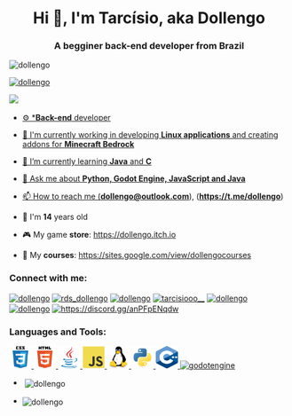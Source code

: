 <h1 align="center">Hi 👋, I'm Tarcísio, aka Dollengo</h1>
<h3 align="center">A begginer back-end developer from Brazil</h3>

<p align="left"> <img src="https://komarev.com/ghpvc/?username=dollengo&label=Profile%20views&color=0e75b6&style=flat" alt="dollengo" /> </p>

<p align="left"> <a href="https://github.com/ryo-ma/github-profile-trophy"><img src="https://github-profile-trophy.vercel.app/?username=dollengo" alt="dollengo" /></a> </p>

<a href="https://ko-fi.com/dollengo">
    <img src="https://img.shields.io/badge/sponsor-30363D?style=for-the-badge&logo=GitHub-Sponsors&logoColor=#white" />

- ⚙️ ***Back-end** developer

- 🔨 I'm currently working in developing **Linux applications** and creating addons for **Minecraft Bedrock**

- 🌱 I’m currently learning **Java** and **C**

- 💬 Ask me about **Python, Godot Engine, JavaScript and Java**

- 📫 How to reach me (**dollengo@outlook.com**), (**https://t.me/dollengo**)

- 📅 I'm **14** years old

- 🎮 My game **store**: https://dollengo.itch.io

- 📖 My **courses**: https://sites.google.com/view/dollengocourses


<h3 align="left">Connect with me:</h3>
<p align="left">
<a href="https://dev.to/dollengo" target="blank"><img align="center" src="https://raw.githubusercontent.com/rahuldkjain/github-profile-readme-generator/master/src/images/icons/Social/devto.svg" alt="dollengo" height="30" width="40" /></a>
<a href="https://twitter.com/rds_dollengo" target="blank"><img align="center" src="https://raw.githubusercontent.com/rahuldkjain/github-profile-readme-generator/master/src/images/icons/Social/twitter.svg" alt="rds_dollengo" height="30" width="40" /></a>
<a href="https://codesandbox.com/dollengo" target="blank"><img align="center" src="https://raw.githubusercontent.com/rahuldkjain/github-profile-readme-generator/master/src/images/icons/Social/codesandbox.svg" alt="dollengo" height="30" width="40" /></a>
<a href="https://instagram.com/tarcisiooo__" target="blank"><img align="center" src="https://raw.githubusercontent.com/rahuldkjain/github-profile-readme-generator/master/src/images/icons/Social/instagram.svg" alt="tarcisiooo__" height="30" width="40" /></a>
<a href="https://www.youtube.com/c/dollengo" target="blank"><img align="center" src="https://raw.githubusercontent.com/rahuldkjain/github-profile-readme-generator/master/src/images/icons/Social/youtube.svg" alt="dollengo" height="30" width="40" /></a>
<a href="https://www.hackerrank.com/dollengo" target="blank"><img align="center" src="https://raw.githubusercontent.com/rahuldkjain/github-profile-readme-generator/master/src/images/icons/Social/hackerrank.svg" alt="dollengo" height="30" width="40" /></a>
<a href="https://discord.gg/https://discord.gg/anPFpENqdw" target="blank"><img align="center" src="https://raw.githubusercontent.com/rahuldkjain/github-profile-readme-generator/master/src/images/icons/Social/discord.svg" alt="https://discord.gg/anPFpENqdw" height="30" width="40" /></a>
</p>

<h3 align="left">Languages and Tools:</h3>
</a> <a href="https://www.w3schools.com/css/" target="_blank" rel="noreferrer"> <img src="https://raw.githubusercontent.com/devicons/devicon/master/icons/css3/css3-original-wordmark.svg" alt="css3" width="40" height="40"/> </a> <a href="https://www.w3.org/html/" target="_blank" rel="noreferrer"> <img src="https://raw.githubusercontent.com/devicons/devicon/master/icons/html5/html5-original-wordmark.svg" alt="html5" width="40" height="40"/> </a> <a href="https://www.java.com" target="_blank" rel="noreferrer"> <img src="https://raw.githubusercontent.com/devicons/devicon/master/icons/java/java-original.svg" alt="java" width="40" height="40"/> </a> <a href="https://developer.mozilla.org/en-US/docs/Web/JavaScript" target="_blank" rel="noreferrer"> <img src="https://raw.githubusercontent.com/devicons/devicon/master/icons/javascript/javascript-original.svg" alt="javascript" width="40" height="40"/> </a> <a href="https://www.linux.org/" target="_blank" rel="noreferrer"> <img src="https://raw.githubusercontent.com/devicons/devicon/master/icons/linux/linux-original.svg" alt="linux" width="40"</a> <a href="https://www.python.org" target="_blank" rel="noreferrer"> <img src="https://raw.githubusercontent.com/devicons/devicon/master/icons/python/python-original.svg" alt="python" width="40" height="40"/> </a>  <a href="https://cplusplus.com/" /> <img src="https://github.com/walkxcode/dashboard-icons/blob/main/svg/cpp.svg" height="40" width="40" />
<a href="https://godotengine.org/" target="_blank"
rel="noreferrer"> <img src="https://www.vectorlogo.zone/logos/godotengine/godotengine-icon.svg" alt="godotengine" width="40" height="40"/> </a> </p>

- <p>&nbsp;<img align="center" src="https://github-readme-stats.vercel.app/api?username=dollengo&show_icons=true&locale=en" alt="dollengo" /></p>


- <p><img align="center" src="https://github-readme-streak-stats.herokuapp.com/?user=dollengo&" alt="dollengo" /></p>
